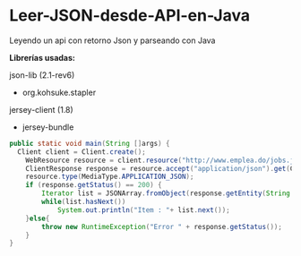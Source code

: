 Leer-JSON-desde-API-en-Java
===========================

Leyendo un api con retorno Json y parseando con Java

**Librerías usadas:** 

json-lib (2.1-rev6)
- org.kohsuke.stapler

jersey-client (1.8)
- jersey-bundle

```java
public static void main(String []args) {
  Client client = Client.create();
	WebResource resource = client.resource("http://www.emplea.do/jobs.json");
	ClientResponse response = resource.accept("application/json").get(ClientResponse.class);
	resource.type(MediaType.APPLICATION_JSON);
	if (response.getStatus() == 200) {
		Iterator list = JSONArray.fromObject(response.getEntity(String.class)).listIterator();
		while(list.hasNext())
			System.out.println("Item : "+ list.next());
	}else{
		throw new RuntimeException("Error " + response.getStatus());
	}
}
```
